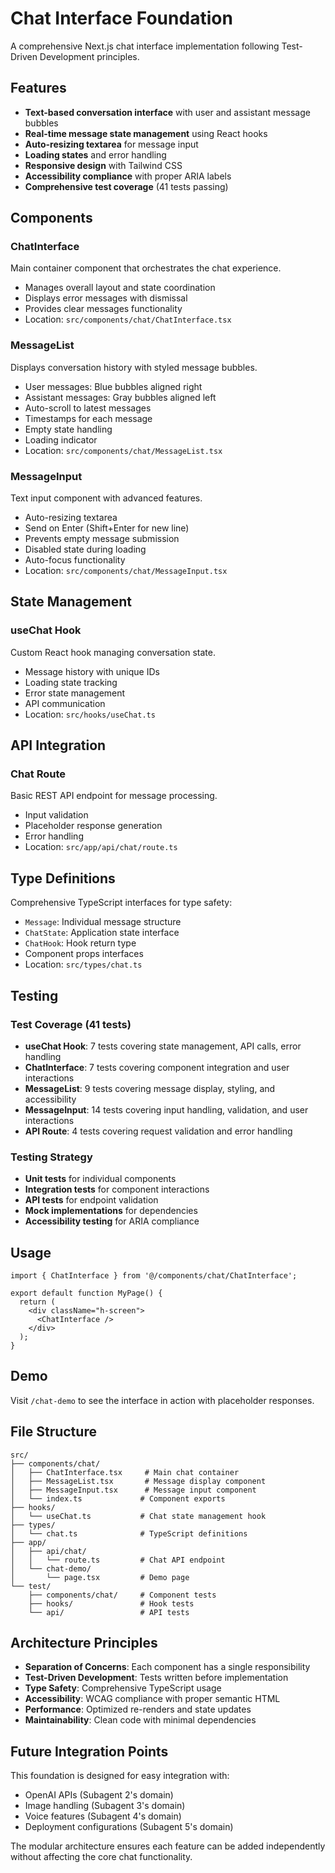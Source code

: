 # Chat Interface Foundation

A comprehensive Next.js chat interface implementation following Test-Driven Development principles.

## Features

- **Text-based conversation interface** with user and assistant message bubbles
- **Real-time message state management** using React hooks
- **Auto-resizing textarea** for message input
- **Loading states** and error handling
- **Responsive design** with Tailwind CSS
- **Accessibility compliance** with proper ARIA labels
- **Comprehensive test coverage** (41 tests passing)

## Components

### ChatInterface
Main container component that orchestrates the chat experience.
- Manages overall layout and state coordination
- Displays error messages with dismissal
- Provides clear messages functionality
- Location: `src/components/chat/ChatInterface.tsx`

### MessageList
Displays conversation history with styled message bubbles.
- User messages: Blue bubbles aligned right
- Assistant messages: Gray bubbles aligned left
- Auto-scroll to latest messages
- Timestamps for each message
- Empty state handling
- Loading indicator
- Location: `src/components/chat/MessageList.tsx`

### MessageInput
Text input component with advanced features.
- Auto-resizing textarea
- Send on Enter (Shift+Enter for new line)
- Prevents empty message submission
- Disabled state during loading
- Auto-focus functionality
- Location: `src/components/chat/MessageInput.tsx`

## State Management

### useChat Hook
Custom React hook managing conversation state.
- Message history with unique IDs
- Loading state tracking
- Error state management
- API communication
- Location: `src/hooks/useChat.ts`

## API Integration

### Chat Route
Basic REST API endpoint for message processing.
- Input validation
- Placeholder response generation
- Error handling
- Location: `src/app/api/chat/route.ts`

## Type Definitions

Comprehensive TypeScript interfaces for type safety:
- `Message`: Individual message structure
- `ChatState`: Application state interface
- `ChatHook`: Hook return type
- Component props interfaces
- Location: `src/types/chat.ts`

## Testing

### Test Coverage (41 tests)
- **useChat Hook**: 7 tests covering state management, API calls, error handling
- **ChatInterface**: 7 tests covering component integration and user interactions
- **MessageList**: 9 tests covering message display, styling, and accessibility
- **MessageInput**: 14 tests covering input handling, validation, and user interactions
- **API Route**: 4 tests covering request validation and error handling

### Testing Strategy
- **Unit tests** for individual components
- **Integration tests** for component interactions
- **API tests** for endpoint validation
- **Mock implementations** for dependencies
- **Accessibility testing** for ARIA compliance

## Usage

```tsx
import { ChatInterface } from '@/components/chat/ChatInterface';

export default function MyPage() {
  return (
    <div className="h-screen">
      <ChatInterface />
    </div>
  );
}
```

## Demo

Visit `/chat-demo` to see the interface in action with placeholder responses.

## File Structure

```
src/
├── components/chat/
│   ├── ChatInterface.tsx     # Main chat container
│   ├── MessageList.tsx       # Message display component
│   ├── MessageInput.tsx      # Message input component
│   └── index.ts             # Component exports
├── hooks/
│   └── useChat.ts           # Chat state management hook
├── types/
│   └── chat.ts              # TypeScript definitions
├── app/
│   ├── api/chat/
│   │   └── route.ts         # Chat API endpoint
│   └── chat-demo/
│       └── page.tsx         # Demo page
└── test/
    ├── components/chat/     # Component tests
    ├── hooks/               # Hook tests
    └── api/                 # API tests
```

## Architecture Principles

- **Separation of Concerns**: Each component has a single responsibility
- **Test-Driven Development**: Tests written before implementation
- **Type Safety**: Comprehensive TypeScript usage
- **Accessibility**: WCAG compliance with proper semantic HTML
- **Performance**: Optimized re-renders and state updates
- **Maintainability**: Clean code with minimal dependencies

## Future Integration Points

This foundation is designed for easy integration with:
- OpenAI APIs (Subagent 2's domain)
- Image handling (Subagent 3's domain)
- Voice features (Subagent 4's domain)
- Deployment configurations (Subagent 5's domain)

The modular architecture ensures each feature can be added independently without affecting the core chat functionality.